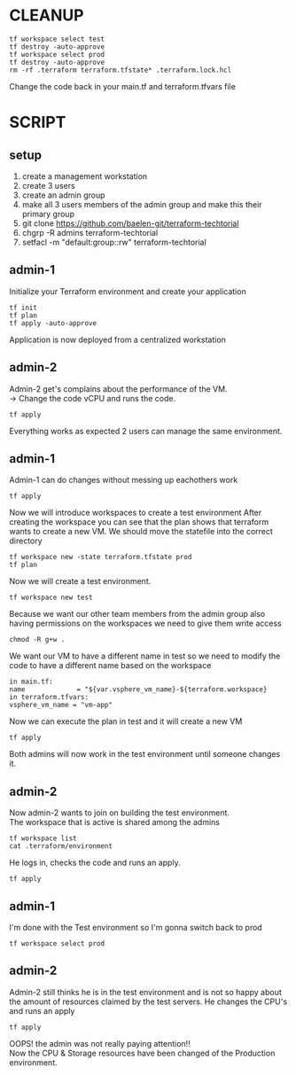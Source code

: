 # CLEANUP 
```
tf workspace select test
tf destroy -auto-approve
tf workspace select prod
tf destroy -auto-approve
rm -rf .terraform terraform.tfstate* .terraform.lock.hcl
```
Change the code back in your main.tf and terraform.tfvars file

# SCRIPT 
## setup
1. create a management workstation
2. create 3 users
3. create an admin group
4. make all 3 users members of the admin group and make this their primary group
5. git clone https://github.com/baelen-git/terraform-techtorial
6. chgrp -R admins terraform-techtorial
5. setfacl -m "default:group::rw" terraform-techtorial

## admin-1 
Initialize your Terraform environment and create your application
```
tf init
tf plan
tf apply -auto-approve
```
Application is now deployed from a centralized workstation

## admin-2
Admin-2 get's complains about the performance of the VM.  
-> Change the code vCPU and runs the code.  
```
tf apply
```
Everything works as expected 2 users can manage the same environment.  

## admin-1
Admin-1 can do changes without messing up eachothers work
```
tf apply 
```

Now we will introduce workspaces to create a test environment
After creating the workspace you can see that the plan shows that terraform wants to create a new VM. We should move the statefile into the correct directory
```
tf workspace new -state terraform.tfstate prod
tf plan
```

Now we will create a test environment.  
```
tf workspace new test
```

Because we want our other team members from the admin group also having permissions on the workspaces we need to give them write access
```
chmod -R g+w .
```


We want our VM to have a different name in test so we need to modify the code to have a different name based on the workspace
```
in main.tf:
name             = "${var.vsphere_vm_name}-${terraform.workspace}
in terraform.tfvars:
vsphere_vm_name = "vm-app"
```

Now we can execute the plan in test and it will create a new VM
```
tf apply
```
Both admins will now work in the test environment until someone changes it.  

## admin-2
Now admin-2 wants to join on building the test environment.  
The workspace that is active is shared among the admins
```
tf workspace list
cat .terraform/environment
```

He logs in, checks the code and runs an apply.
```
tf apply
```

## admin-1
I'm done with the Test environment so I'm gonna switch back to prod
```
tf workspace select prod
```

## admin-2
Admin-2 still thinks he is in the test environment and is not so happy about the amount of resources claimed by the test servers.
He changes the CPU's and runs an apply

```
tf apply
```
OOPS! the admin was not really paying attention!!  
Now the CPU & Storage resources have been changed of the Production environment.


